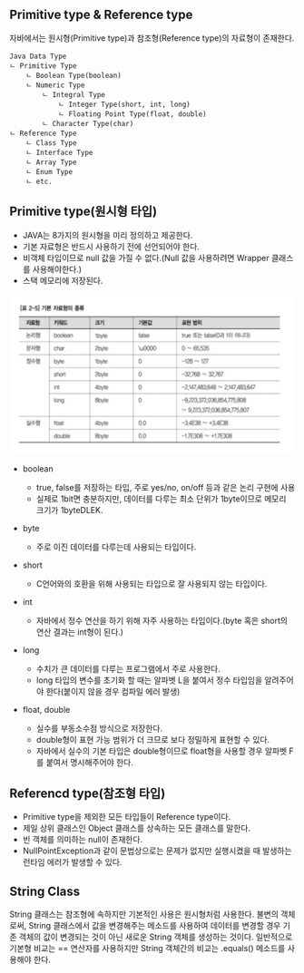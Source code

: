 ## Primitive type & Reference type

자바에서는 원시형(Primitive type)과 참조형(Reference type)의 자료형이 존재한다.

```
Java Data Type
ㄴ Primitive Type
    ㄴ Boolean Type(boolean)
    ㄴ Numeric Type
        ㄴ Integral Type
            ㄴ Integer Type(short, int, long)
            ㄴ Floating Point Type(float, double)
        ㄴ Character Type(char)
ㄴ Reference Type
    ㄴ Class Type
    ㄴ Interface Type
    ㄴ Array Type
    ㄴ Enum Type
    ㄴ etc.
```

## Primitive type(원시형 타입)

- JAVA는 8가지의 원시형을 미리 정의하고 제공한다.
- 기본 자료형은 반드시 사용하기 전에 선언되어야 한다.
- 비객체 타입이므로 null 값을 가질 수 없다.(Null 값을 사용하려면 Wrapper 클래스를 사용해야한다.)
- 스택 메모리에 저장된다.

![Primitive type](/cs/개발언어/Java/img/primitiveType.png)

- boolean

  - true, false를 저장하는 타입, 주로 yes/no, on/off 등과 같은 논리 구현에 사용
  - 실제로 1bit면 충분하지만, 데이터를 다루는 최소 단위가 1byte이므로 메모리 크기가 1byteDLEK.

- byte

  - 주로 이진 데이터를 다루는데 사용되는 타입이다.

- short

  - C언어와의 호환을 위해 사용되는 타입으로 잘 사용되지 않는 타입이다.

- int

  - 자바에서 정수 연산을 하기 위해 자주 사용하는 타입이다.(byte 혹은 short의 연산 결과는 int형이 된다.)

- long

  - 수치가 큰 데이터를 다루는 프로그램에서 주로 사용한다.
  - long 타입의 변수를 초기화 할 때는 알파벳 L을 붙여서 정수 타입임을 알려주어야 한다(붙이지 않을 경우 컴파일 에러 발생)

- float, double

  - 실수를 부동소수점 방식으로 저장한다.
  - double형이 표현 가능 범위가 더 크므로 보다 정밀하게 표현할 수 있다.
  - 자바에서 실수의 기본 타입은 double형이므로 float형을 사용할 경우 알파벳 F를 붙여서 명시해주어야 한다.

## Referencd type(참조형 타입)

- Primitive type을 제외한 모든 타입들이 Reference type이다.
- 제일 상위 클래스인 Object 클래스를 상속하는 모든 클래스를 말한다.
- 빈 객체를 의미하는 null이 존재한다.
- NullPointException과 같이 문법상으로는 문제가 없지만 실행시켰을 때 발생하는 런타임 에러가 발생할 수 있다.

## String Class

String 클래스는 참조형에 속하지만 기본적인 사용은 원시형처럼 사용한다.
불변의 객체로써, String 클래스에서 값을 변경해주는 메소드를 사용하여 데이터를 변경할 경우 기존 객체의 값이 변경되는 것이 아닌 새로운 String 객체를 생성하는 것이다.
일반적으로 기본형 비교는 == 연산자를 사용하지만 String 객체간의 비교는 .equals() 메소드를 사용해야 한다.
